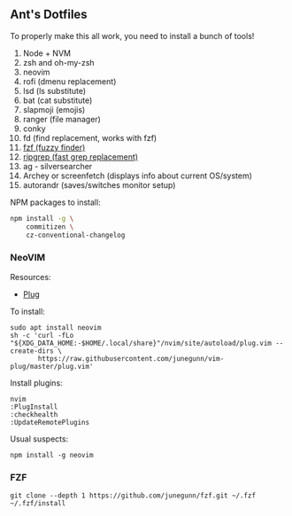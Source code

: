 ## Ant's Dotfiles

To properly make this all work, you need to install a bunch of tools!

1. Node + NVM
2. zsh and oh-my-zsh
3. neovim
4. rofi (dmenu replacement)
5. lsd (ls substitute)
6. bat (cat substitute)
7. slapmoji (emojis)
8. ranger (file manager)
9. conky
10. fd (find replacement, works with fzf)
11. [fzf (fuzzy finder)](https://github.com/junegunn/fzf)
12. [ripgrep (fast grep replacement)](https://github.com/burntsushi/ripgrep)
13. ag - silversearcher
14. Archey or screenfetch (displays info about current OS/system)
15. autorandr (saves/switches monitor setup)

NPM packages to install:

```sh
npm install -g \
	commitizen \
	cz-conventional-changelog
```

### NeoVIM

Resources:

- [Plug](https://github.com/junegunn/vim-plug)

To install:

```
sudo apt install neovim
sh -c 'curl -fLo "${XDG_DATA_HOME:-$HOME/.local/share}"/nvim/site/autoload/plug.vim --create-dirs \
       https://raw.githubusercontent.com/junegunn/vim-plug/master/plug.vim'
```

Install plugins:

```
nvim
:PlugInstall
:checkhealth
:UpdateRemotePlugins
```

Usual suspects:

```
npm install -g neovim
```

### FZF

```
git clone --depth 1 https://github.com/junegunn/fzf.git ~/.fzf
~/.fzf/install
```
